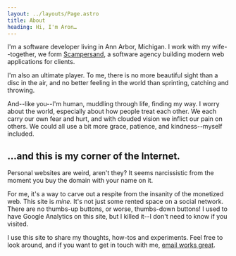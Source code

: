```yaml
---
layout: ../layouts/Page.astro
title: About
heading: Hi, I'm Aron…
---
```


I'm a software developer living in Ann Arbor, Michigan. I work with my
wife--together, we form [Scampersand](http://scampersand.com/), a software
agency building modern web applications for clients.

I'm also an ultimate player. To me, there is no more beautiful sight than a disc
in the air, and no better feeling in the world than sprinting, catching and
throwing.

And--like you--I'm human, muddling through life, finding my way. I worry about
the world, especially about how people treat each other. We each carry our own
fear and hurt, and with clouded vision we inflict our pain on others. We could
all use a bit more grace, patience, and kindness--myself included.

## ...and this is my corner of the Internet.

Personal websites are weird, aren't they? It seems narcissistic from the moment
you buy the domain with your name on it.

For me, it's a way to carve out a respite from the insanity of the monetized
web. This site is _mine_. It's not just some rented space on a social network.
There are no thumbs-up buttons, or worse, thumbs-down buttons! I used to have
Google Analytics on this site, but I killed it--I don't need to know if you
visited.

I use this site to share my thoughts, how-tos and experiments. Feel free to look
around, and if you want to get in touch with me, [email works great](mailto:aron@arongriffis.com).
